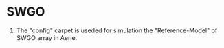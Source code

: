 # SWGO
1) The "config" carpet is useded for simulation the "Reference-Model" of SWGO array in Aerie.

